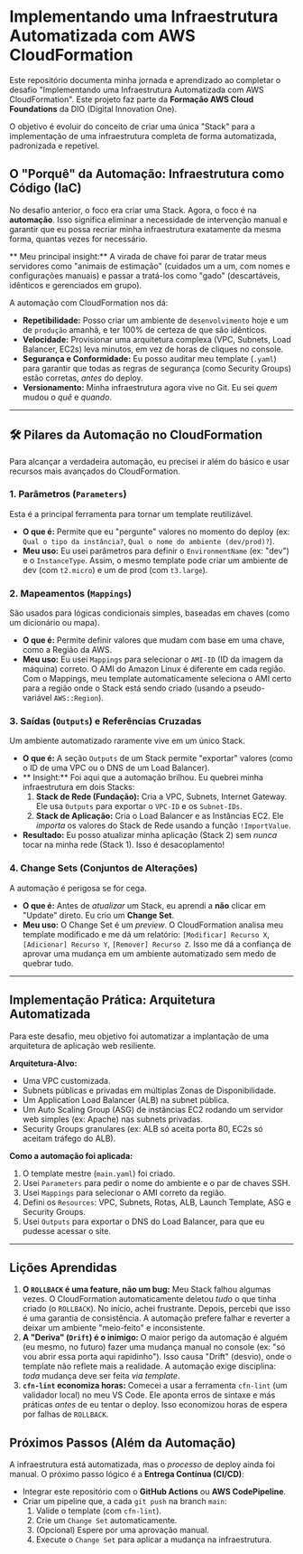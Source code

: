 # Implementando uma Infraestrutura Automatizada com AWS CloudFormation

Este repositório documenta minha jornada e aprendizado ao completar o desafio "Implementando uma Infraestrutura Automatizada com AWS CloudFormation". Este projeto faz parte da **Formação AWS Cloud Foundations** da DIO (Digital Innovation One).

O objetivo é evoluir do conceito de criar uma única "Stack" para a implementação de uma infraestrutura completa de forma automatizada, padronizada e repetível.


##  O "Porquê" da Automação: Infraestrutura como Código (IaC)

No desafio anterior, o foco era criar uma Stack. Agora, o foco é na **automação**. Isso significa eliminar a necessidade de intervenção manual e garantir que eu possa recriar minha infraestrutura exatamente da mesma forma, quantas vezes for necessário.

** Meu principal insight:** A virada de chave foi parar de tratar meus servidores como "animais de estimação" (cuidados um a um, com nomes e configurações manuais) e passar a tratá-los como "gado" (descartáveis, idênticos e gerenciados em grupo).

A automação com CloudFormation nos dá:
* **Repetibilidade:** Posso criar um ambiente de `desenvolvimento` hoje e um de `produção` amanhã, e ter 100% de certeza de que são idênticos.
* **Velocidade:** Provisionar uma arquitetura complexa (VPC, Subnets, Load Balancer, EC2s) leva minutos, em vez de horas de cliques no console.
* **Segurança e Conformidade:** Eu posso auditar meu template (`.yaml`) para garantir que todas as regras de segurança (como Security Groups) estão corretas, *antes* do deploy.
* **Versionamento:** Minha infraestrutura agora vive no Git. Eu sei *quem* mudou *o quê* e *quando*.

---

## 🛠️ Pilares da Automação no CloudFormation

Para alcançar a verdadeira automação, eu precisei ir além do básico e usar recursos mais avançados do CloudFormation.

### 1. Parâmetros (`Parameters`)
Esta é a principal ferramenta para tornar um template reutilizável.

* **O que é:** Permite que eu "pergunte" valores no momento do deploy (ex: `Qual o tipo da instância?`, `Qual o nome do ambiente (dev/prod)?`).
* **Meu uso:** Eu usei parâmetros para definir o `EnvironmentName` (ex: "dev") e o `InstanceType`. Assim, o mesmo template pode criar um ambiente de dev (com `t2.micro`) e um de prod (com `t3.large`).

### 2. Mapeamentos (`Mappings`)
São usados para lógicas condicionais simples, baseadas em chaves (como um dicionário ou mapa).

* **O que é:** Permite definir valores que mudam com base em uma chave, como a Região da AWS.
* **Meu uso:** Eu usei `Mappings` para selecionar o `AMI-ID` (ID da imagem da máquina) correto. O AMI do Amazon Linux é diferente em cada região. Com o Mappings, meu template automaticamente seleciona o AMI certo para a região onde o Stack está sendo criado (usando a pseudo-variável `AWS::Region`).

### 3. Saídas (`Outputs`) e Referências Cruzadas
Um ambiente automatizado raramente vive em um único Stack.

* **O que é:** A seção `Outputs` de um Stack permite "exportar" valores (como o ID de uma VPC ou o DNS de um Load Balancer).
* ** Insight:** Foi aqui que a automação brilhou. Eu quebrei minha infraestrutura em dois Stacks:
    1.  **Stack de Rede (Fundação):** Cria a VPC, Subnets, Internet Gateway. Ele usa `Outputs` para exportar o `VPC-ID` e os `Subnet-IDs`.
    2.  **Stack de Aplicação:** Cria o Load Balancer e as Instâncias EC2. Ele *importa* os valores do Stack de Rede usando a função `!ImportValue`.
* **Resultado:** Eu posso atualizar minha aplicação (Stack 2) sem *nunca* tocar na minha rede (Stack 1). Isso é desacoplamento!

### 4. Change Sets (Conjuntos de Alterações)
A automação é perigosa se for cega.

* **O que é:** Antes de *atualizar* um Stack, eu aprendi a **não** clicar em "Update" direto. Eu crio um **Change Set**.
* **Meu uso:** O Change Set é um *preview*. O CloudFormation analisa meu template modificado e me dá um relatório: `[Modificar] Recurso X`, `[Adicionar] Recurso Y`, `[Remover] Recurso Z`. Isso me dá a confiança de aprovar uma mudança em um ambiente automatizado sem medo de quebrar tudo.

---

##  Implementação Prática: Arquitetura Automatizada

Para este desafio, meu objetivo foi automatizar a implantação de uma arquitetura de aplicação web resiliente.

**Arquitetura-Alvo:**
* Uma VPC customizada.
* Subnets públicas e privadas em múltiplas Zonas de Disponibilidade.
* Um Application Load Balancer (ALB) na subnet pública.
* Um Auto Scaling Group (ASG) de instâncias EC2 rodando um servidor web simples (ex: Apache) nas subnets privadas.
* Security Groups granulares (ex: ALB só aceita porta 80, EC2s só aceitam tráfego do ALB).

**Como a automação foi aplicada:**
1.  O template mestre (`main.yaml`) foi criado.
2.  Usei `Parameters` para pedir o nome do ambiente e o par de chaves SSH.
3.  Usei `Mappings` para selecionar o AMI correto da região.
4.  Defini os `Resources`: VPC, Subnets, Rotas, ALB, Launch Template, ASG e Security Groups.
5.  Usei `Outputs` para exportar o DNS do Load Balancer, para que eu pudesse acessar o site.

---

##  Lições Aprendidas 

1.  **O `ROLLBACK` é uma feature, não um bug:** Meu Stack falhou algumas vezes. O CloudFormation automaticamente deletou *tudo* o que tinha criado (o `ROLLBACK`). No início, achei frustrante. Depois, percebi que isso é uma garantia de consistência. A automação prefere falhar e reverter a deixar um ambiente "meio-feito" e inconsistente.
2.  **A "Deriva" (`Drift`) é o inimigo:** O maior perigo da automação é alguém (eu mesmo, no futuro) fazer uma mudança manual no console (ex: "só vou abrir essa porta aqui rapidinho"). Isso causa "Drift" (desvio), onde o template não reflete mais a realidade. A automação exige disciplina: *toda* mudança deve ser feita *via template*.
3.  **`cfn-lint` economiza horas:** Comecei a usar a ferramenta `cfn-lint` (um validador local) no meu VS Code. Ele aponta erros de sintaxe e más práticas *antes* de eu tentar o deploy. Isso economizou horas de espera por falhas de `ROLLBACK`.

##  Próximos Passos (Além da Automação)

A infraestrutura está automatizada, mas o *processo* de deploy ainda foi manual. O próximo passo lógico é a **Entrega Contínua (CI/CD)**:

* Integrar este repositório com o **GitHub Actions** ou **AWS CodePipeline**.
* Criar um pipeline que, a cada `git push` na branch `main`:
    1.  Valide o template (com `cfn-lint`).
    2.  Crie um `Change Set` automaticamente.
    3.  (Opcional) Espere por uma aprovação manual.
    4.  Execute o `Change Set` para aplicar a mudança na infraestrutura.
